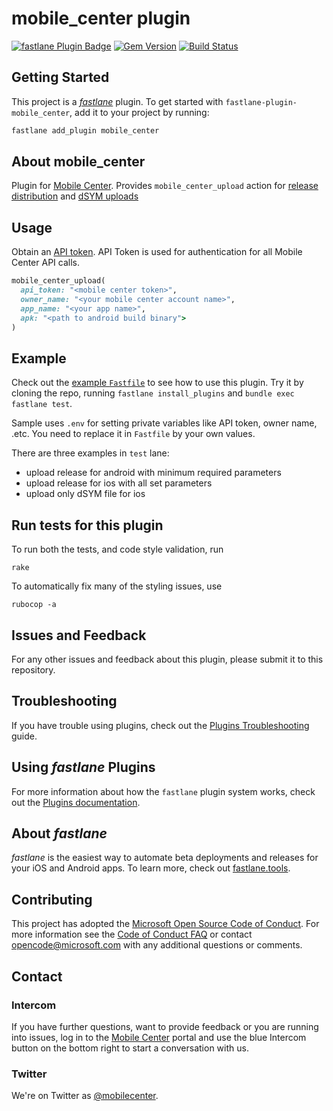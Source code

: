 # mobile_center plugin

[![fastlane Plugin Badge](https://rawcdn.githack.com/fastlane/fastlane/master/fastlane/assets/plugin-badge.svg)](https://rubygems.org/gems/fastlane-plugin-mobile_center)
[![Gem Version](https://badge.fury.io/rb/fastlane-plugin-mobile_center.svg)](https://badge.fury.io/rb/fastlane-plugin-mobile_center)
[![Build Status](https://travis-ci.org/Microsoft/fastlane-plugin-mobile_center.svg?branch=master)](https://travis-ci.org/Microsoft/fastlane-plugin-mobile_center)

## Getting Started

This project is a [_fastlane_](https://github.com/fastlane/fastlane) plugin. To get started with `fastlane-plugin-mobile_center`, add it to your project by running:

```bash
fastlane add_plugin mobile_center
```

## About mobile_center

Plugin for [Mobile Center](https://mobile.azure.com). Provides `mobile_center_upload` action for [release distribution](https://docs.microsoft.com/en-us/mobile-center/distribution/uploading) and [dSYM uploads](https://docs.microsoft.com/en-us/mobile-center/crashes/ios)

## Usage

Obtain an [API token](https://docs.microsoft.com/en-us/mobile-center/api-docs/). API Token is used for authentication for all Mobile Center API calls.

```ruby
mobile_center_upload(
  api_token: "<mobile center token>",
  owner_name: "<your mobile center account name>",
  app_name: "<your app name>",
  apk: "<path to android build binary">
)
```

## Example

Check out the [example `Fastfile`](fastlane/Fastfile) to see how to use this plugin. Try it by cloning the repo, running `fastlane install_plugins` and `bundle exec fastlane test`.

Sample uses `.env` for setting private variables like API token, owner name, .etc. You need to replace it in `Fastfile` by your own values.

There are three examples in `test` lane:
- upload release for android with minimum required parameters
- upload release for ios with all set parameters
- upload only dSYM file for ios

## Run tests for this plugin

To run both the tests, and code style validation, run

```
rake
```

To automatically fix many of the styling issues, use
```
rubocop -a
```

## Issues and Feedback

For any other issues and feedback about this plugin, please submit it to this repository.

## Troubleshooting

If you have trouble using plugins, check out the [Plugins Troubleshooting](https://docs.fastlane.tools/plugins/plugins-troubleshooting/) guide.

## Using _fastlane_ Plugins

For more information about how the `fastlane` plugin system works, check out the [Plugins documentation](https://docs.fastlane.tools/plugins/create-plugin/).

## About _fastlane_

_fastlane_ is the easiest way to automate beta deployments and releases for your iOS and Android apps. To learn more, check out [fastlane.tools](https://fastlane.tools).

## Contributing

This project has adopted the [Microsoft Open Source Code of Conduct](https://opensource.microsoft.com/codeofconduct/). For more information see the [Code of Conduct FAQ](https://opensource.microsoft.com/codeofconduct/faq/) or contact [opencode@microsoft.com](mailto:opencode@microsoft.com) with any additional questions or comments.

## Contact

### Intercom

If you have further questions, want to provide feedback or you are running into issues, log in to the [Mobile Center](https://mobile.azure.com) portal and use the blue Intercom button on the bottom right to start a conversation with us.

### Twitter

We're on Twitter as [@mobilecenter](https://www.twitter.com/mobilecenter).
